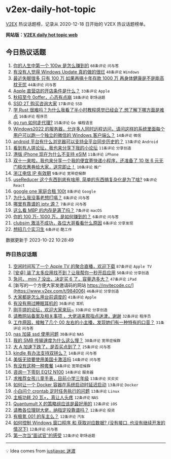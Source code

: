 # v2ex-daily-hot-topic

[V2EX](https://www.v2ex.com/) 热议话题榜，记录从 2020-12-18 日开始的 V2EX 热议话题榜单。

**网站版：[V2EX daily hot topic web](https://boojack.github.io/v2ex-daily-hot-topic-web/)**

## 今日热议话题

<!-- TODAY BEGIN -->

1. [你的人生中第一个 100w 是怎么赚到的](https://www.v2ex.com/t/984185) `68条评论` `问与答`
1. [有没有人觉得 Windows Update 真的做的很烂](https://www.v2ex.com/t/984228) `48条评论` `Windows`
1. [最近失眠很多 只有 100 万 如果再搞十年存款 1000 万 再身体健康是不是能高枕无忧](https://www.v2ex.com/t/984195) `44条评论` `问与答`
1. [Apple 直营店的开店条件是什么？](https://www.v2ex.com/t/984222) `33条评论` `Apple`
1. [秋招至今 0offer，心态有点崩](https://www.v2ex.com/t/984226) `18条评论` `职场话题`
1. [SSD 2T 购买咨询大家](https://www.v2ex.com/t/984247) `17条评论` `SSD`
1. [学 Rust 很难吗？为什么我看了半小时教程感觉已经会了,想了解下哪方面是难点](https://www.v2ex.com/t/984227) `16条评论` `程序员`
1. [go run 如何走代理?](https://www.v2ex.com/t/984190) `15条评论` `Go 编程语言`
1. [Windows2022 的服务器，允许多人同时远程访问，请问这样的系统里面每个用户可以跑一个独立的微信的 Windows 客户端么？](https://www.v2ex.com/t/984181) `14条评论` `微信`
1. [android 平台有什么浏览器可以支持全平台同步历史的？](https://www.v2ex.com/t/984192) `13条评论` `Android`
1. [看到有人搓论坛，我也来分享下我的小论坛](https://www.v2ex.com/t/984251) `11条评论` `分享创造`
1. [港版 iPhone 现在为什么不支持 eSIM](https://www.v2ex.com/t/984234) `11条评论` `iPhone`
1. [双十一来啦，我也来分享一个我的便宜寄快递小程序，还准备了 10 张 6 元无门槛优惠券给大家，送完即止！](https://www.v2ex.com/t/984202) `10条评论` `推广`
1. [浙江电信 IP 有效期](https://www.v2ex.com/t/984205) `9条评论` `宽带症候群`
1. [useReducer 这个东西到底有啥用, 简单的东西搞复杂化是为了啥?](https://www.v2ex.com/t/984187) `9条评论` `React`
1. [google one 家庭合租 100t](https://www.v2ex.com/t/984244) `8条评论` `Google`
1. [为什么我没事老想打嗝？](https://www.v2ex.com/t/984225) `8条评论` `问与答`
1. [哪里有靠谱的 iptv 源？](https://www.v2ex.com/t/984242) `7条评论` `问与答`
1. [这么看 MBP 的内存是满了吗？](https://www.v2ex.com/t/984210) `7条评论` `macOS`
1. [你的 100 万- 1000 万，是如何赚到的？](https://www.v2ex.com/t/984254) `6条评论` `问与答`
1. [clubsim 激活不成功，各位大哥看看什么原因](https://www.v2ex.com/t/984211) `6条评论` `分享发现`
1. [想招几个实习生](https://www.v2ex.com/t/984184) `6条评论` `酷工作`

数据更新于 2023-10-22 10:28:49

<!-- TODAY END -->

### 昨日热议话题

<!-- YESTERDAY BEGIN -->

1. [空闲时间写了一个 Apple TV 的聚合直播，欢迎下载](https://www.v2ex.com/t/984001) `87条评论` `Apple TV`
1. [[安卓] 装了太多应用找不到？让我帮你一秒开启应用](https://www.v2ex.com/t/983972) `50条评论` `分享创造`
1. [急问， mini 7 没出，决定买 6 了，容量选多大？](https://www.v2ex.com/t/983973) `47条评论` `iPad`
1. [新写的一个方便大家发邀请码的网站 https://invitecode.cc/](https://www.v2ex.com/t/984006) `46条评论` `分享创造`
1. [大家都是怎么用台前调度的](https://www.v2ex.com/t/984025) `41条评论` `Apple`
1. [有没有用过睡眠耳机的](https://www.v2ex.com/t/983996) `36条评论` `耳机`
1. [刚手搓的论坛，欢迎大家来玩~](https://www.v2ex.com/t/984105) `33条评论` `分享创造`
1. [请教网站备案及相关事项 ，大佬进来帮指点迷津，谢谢](https://www.v2ex.com/t/984039) `32条评论` `程序员`
1. [工作原因，接触了几个 00 左右的小主播，发现她们有一种特有的口音？](https://www.v2ex.com/t/984075) `31条评论` `问与答`
1. [nas 加装 ssd 使用问题](https://www.v2ex.com/t/983977) `30条评论` `NAS`
1. [我的 SMB 传输速度为什么这么慢？](https://www.v2ex.com/t/983981) `30条评论` `宽带症候群`
1. [大 A 加速下跌了，是否买点到了？](https://www.v2ex.com/t/984122) `25条评论` `问与答`
1. [kindle 有办法支持双拼么？](https://www.v2ex.com/t/984169) `14条评论` `问与答`
1. [美版无锁要使用美国卡激活吗](https://www.v2ex.com/t/984164) `14条评论` `问与答`
1. [有没有这种一种套餐](https://www.v2ex.com/t/984000) `14条评论` `宽带症候群`
1. [咨询一下零刻 EQ12 N100](https://www.v2ex.com/t/983987) `14条评论` `服务器`
1. [求推荐女孩儿童手表，目前小学三年级](https://www.v2ex.com/t/984079) `13条评论` `买买买`
1. [如何让一个 Docker 容器在系统启动时延迟启动](https://www.v2ex.com/t/984031) `13条评论` `Docker`
1. [小白问个 crontab 定时任务执行的问题](https://www.v2ex.com/t/984021) `13条评论` `Linux`
1. [主板功耗 20 瓦+，真让人头疼](https://www.v2ex.com/t/984162) `12条评论` `NAS`
1. [Quantumult X 的策略组应该是最好用的](https://www.v2ex.com/t/984059) `12条评论` `iOS`
1. [请教各位理财大佬，纳指定投靠谱吗？](https://www.v2ex.com/t/984053) `12条评论` `投资`
1. [有极氪 001 的车主么？](https://www.v2ex.com/t/984040) `12条评论` `汽车`
1. [如何控制 Windows 窗口程序 和 获取对应数据? (没有接口, 也没有继续开发的情况下)](https://www.v2ex.com/t/984002) `12条评论` `问与答`
1. [第一次当“面试官”的感受](https://www.v2ex.com/t/983978) `12条评论` `职场话题`

<!-- YESTERDAY END -->

---

💡 Idea comes from [justjavac 迷渡](https://github.com/justjavac/)
